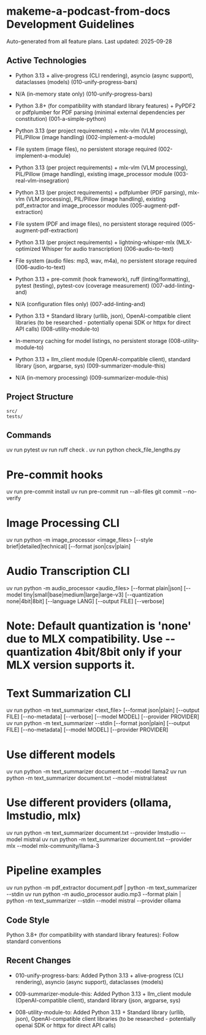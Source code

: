 # makeme-a-podcast-from-docs Development Guidelines

Auto-generated from all feature plans. Last updated: 2025-09-28

## Active Technologies
- Python 3.13 + alive-progress (CLI rendering), asyncio (async support), dataclasses (models) (010-unify-progress-bars)
- N/A (in-memory state only) (010-unify-progress-bars)

- Python 3.8+ (for compatibility with standard library features) + PyPDF2 or pdfplumber for PDF parsing (minimal external dependencies per constitution) (001-a-simple-python)
- Python 3.13 (per project requirements) + mlx-vlm (VLM processing), PIL/Pillow (image handling) (002-implement-a-module)
- File system (image files), no persistent storage required (002-implement-a-module)
- Python 3.13 (per project requirements) + mlx-vlm (VLM processing), PIL/Pillow (image handling), existing image_processor module (003-real-vlm-insegration)
- Python 3.13 (per project requirements) + pdfplumber (PDF parsing), mlx-vlm (VLM processing), PIL/Pillow (image handling), existing pdf_extractor and image_processor modules (005-augment-pdf-extraction)
- File system (PDF and image files), no persistent storage required (005-augment-pdf-extraction)
- Python 3.13 (per project requirements) + lightning-whisper-mlx (MLX-optimized Whisper for audio transcription) (006-audio-to-text)
- File system (audio files: mp3, wav, m4a), no persistent storage required (006-audio-to-text)
- Python 3.13 + pre-commit (hook framework), ruff (linting/formatting), pytest (testing), pytest-cov (coverage measurement) (007-add-linting-and)
- N/A (configuration files only) (007-add-linting-and)
- Python 3.13 + Standard library (urllib, json), OpenAI-compatible client libraries (to be researched - potentially openai SDK or httpx for direct API calls) (008-utility-module-to)
- In-memory caching for model listings, no persistent storage (008-utility-module-to)
- Python 3.13 + llm_client module (OpenAI-compatible client), standard library (json, argparse, sys) (009-summarizer-module-this)
- N/A (in-memory processing) (009-summarizer-module-this)

## Project Structure

```
src/
tests/
```

## Commands

uv run pytest
uv run ruff check .
uv run python check_file_lengths.py

# Pre-commit hooks

uv run pre-commit install
uv run pre-commit run --all-files
git commit --no-verify

# Image Processing CLI

uv run python -m image_processor <image_files> [--style brief|detailed|technical] [--format json|csv|plain]

# Audio Transcription CLI

uv run python -m audio_processor <audio_files> [--format plain|json] [--model tiny|small|base|medium|large|large-v3] [--quantization none|4bit|8bit] [--language LANG] [--output FILE] [--verbose]

# Note: Default quantization is 'none' due to MLX compatibility. Use --quantization 4bit/8bit only if your MLX version supports it.

# Text Summarization CLI

uv run python -m text_summarizer <text_file> [--format json|plain] [--output FILE] [--no-metadata] [--verbose] [--model MODEL] [--provider PROVIDER]
uv run python -m text_summarizer --stdin [--format json|plain] [--output FILE] [--no-metadata] [--model MODEL] [--provider PROVIDER]

# Use different models

uv run python -m text_summarizer document.txt --model llama2
uv run python -m text_summarizer document.txt --model mistral:latest

# Use different providers (ollama, lmstudio, mlx)

uv run python -m text_summarizer document.txt --provider lmstudio --model mistral
uv run python -m text_summarizer document.txt --provider mlx --model mlx-community/llama-3

# Pipeline examples

uv run python -m pdf_extractor document.pdf | python -m text_summarizer --stdin
uv run python -m audio_processor audio.mp3 --format plain | python -m text_summarizer --stdin --model mistral --provider ollama

## Code Style

Python 3.8+ (for compatibility with standard library features): Follow standard conventions

## Recent Changes
- 010-unify-progress-bars: Added Python 3.13 + alive-progress (CLI rendering), asyncio (async support), dataclasses (models)

- 009-summarizer-module-this: Added Python 3.13 + llm_client module (OpenAI-compatible client), standard library (json, argparse, sys)
- 008-utility-module-to: Added Python 3.13 + Standard library (urllib, json), OpenAI-compatible client libraries (to be researched - potentially openai SDK or httpx for direct API calls)

<!-- MANUAL ADDITIONS START -->
<!-- MANUAL ADDITIONS END -->
